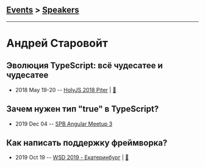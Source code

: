 ## [Events](../README.md) > [Speakers](../speakers.md)
---

# Андрей Старовойт

## Эволюция TypeScript: всё чудесатее и чудесатее
- 2018 May 19-20 -- [HolyJS 2018 Piter](https://youtu.be/srqqwuqzYMM)  | [:notebook:](https://assets.ctfassets.net/nn534z2fqr9f/745Yp0RLkAm6gcg6m6kMwE/4df2f247de5926d2be5b277715122a4f/Andrey_Starovoyt_Evolution_of_TypeScript.pdf)  
## Зачем нужен тип &quot;true&quot; в TypeScript?
- 2019 Dec 04 -- [SPB Angular Meetup 3](https://youtu.be/0Fb2HjHN_J8?t=5369)    
## Как написать поддержку фреймворка?
- 2019 Oct 19 -- [WSD 2019 - Екатеринбург](https://www.youtube.com/watch?v=DsfnFrwKksA&t=26530s)  | [:notebook:](https://wsd.events/2019/10/19/pres/framework-ide.pdf)  
